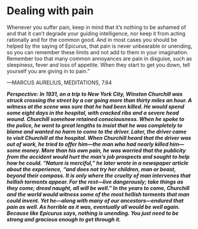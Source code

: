# Dealing with pain

Whenever you suffer pain, keep in mind that it’s nothing to be ashamed of and that it can’t degrade your guiding intelligence, nor keep it from acting rationally and for the common good. And in most cases you should be helped by the saying of Epicurus, that pain is never unbearable or unending, so you can remember these limits and not add to them in your imagination. Remember too that many common annoyances are pain in disguise, such as sleepiness, fever and loss of appetite. When they start to get you down, tell yourself you are giving in to pain.”

—MARCUS AURELIUS, MEDITATIONS, 7.64

***Perspective: In 1931, on a trip to New York City, Winston Churchill was struck crossing the street by a car going more than thirty miles an hour. A witness at the scene was sure that he had been killed. He would spend some eight days in the hospital, with cracked ribs and a severe head wound. Churchill somehow retained consciousness. When he spoke to the police, he went to great lengths to insist that he was completely to blame and wanted no harm to come to the driver. Later, the driver came to visit Churchill at the hospital. When Churchill heard that the driver was out of work, he tried to offer him—the man who had nearly killed him—some money. More than his own pain, he was worried that the publicity from the accident would hurt the man’s job prospects and sought to help how he could. “Nature is merciful,” he later wrote in a newspaper article about the experience, “and does not try her children, man or beast, beyond their compass. It is only where the cruelty of man intervenes that hellish torments appear. For the rest—live dangerously; take things as they come; dread naught, all will be well.” In the years to come, Churchill and the world would witness some of the most hellish torments that man could invent. Yet he—along with many of our ancestors—endured that pain as well. As horrible as it was, eventually all would be well again. Because like Epicurus says, nothing is unending. You just need to be strong and gracious enough to get through it.***